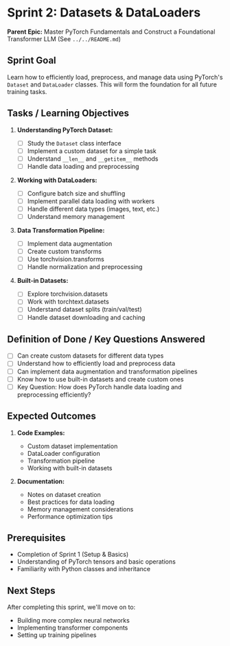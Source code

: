 # Sprint 2: Datasets & DataLoaders

**Parent Epic:** Master PyTorch Fundamentals and Construct a Foundational Transformer LLM (See `../../README.md`)

## Sprint Goal

Learn how to efficiently load, preprocess, and manage data using PyTorch's `Dataset` and `DataLoader` classes. This will form the foundation for all future training tasks.

## Tasks / Learning Objectives

1. **Understanding PyTorch Dataset:**

   - [ ] Study the `Dataset` class interface
   - [ ] Implement a custom dataset for a simple task
   - [ ] Understand `__len__` and `__getitem__` methods
   - [ ] Handle data loading and preprocessing

2. **Working with DataLoaders:**

   - [ ] Configure batch size and shuffling
   - [ ] Implement parallel data loading with workers
   - [ ] Handle different data types (images, text, etc.)
   - [ ] Understand memory management

3. **Data Transformation Pipeline:**

   - [ ] Implement data augmentation
   - [ ] Create custom transforms
   - [ ] Use torchvision.transforms
   - [ ] Handle normalization and preprocessing

4. **Built-in Datasets:**
   - [ ] Explore torchvision.datasets
   - [ ] Work with torchtext.datasets
   - [ ] Understand dataset splits (train/val/test)
   - [ ] Handle dataset downloading and caching

## Definition of Done / Key Questions Answered

- [ ] Can create custom datasets for different data types
- [ ] Understand how to efficiently load and preprocess data
- [ ] Can implement data augmentation and transformation pipelines
- [ ] Know how to use built-in datasets and create custom ones
- [ ] Key Question: How does PyTorch handle data loading and preprocessing efficiently?

## Expected Outcomes

1. **Code Examples:**

   - Custom dataset implementation
   - DataLoader configuration
   - Transformation pipeline
   - Working with built-in datasets

2. **Documentation:**
   - Notes on dataset creation
   - Best practices for data loading
   - Memory management considerations
   - Performance optimization tips

## Prerequisites

- Completion of Sprint 1 (Setup & Basics)
- Understanding of PyTorch tensors and basic operations
- Familiarity with Python classes and inheritance

## Next Steps

After completing this sprint, we'll move on to:

- Building more complex neural networks
- Implementing transformer components
- Setting up training pipelines
